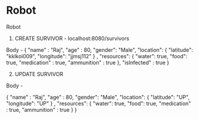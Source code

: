 # Robot
Robot

1. CREATE SURVIVOR - localhost:8080/survivors

Body -
{
    "name" : "Raj",
    "age"  : 80,
    "gender": "Male",
    "location": {
            "latitude": "kklkoi009",
            "longitude": "jjmsj112"
        }
    ,
    "resources": {
            "water": true,
            "food": true,
            "medication" : true,
            "ammunition" : true
        },
    "isInfected" : true
}

2. UPDATE SURVIVOR

Body -

{
    "name" : "Raj",
    "age"  : 80,
    "gender": "Male",
    "location": {
            "latitude": "UP",
            "longitude": "UP"
        }
    ,
    "resources": {
            "water": true,
            "food": true,
            "medication" : true,
            "ammunition" : true
        }
}


